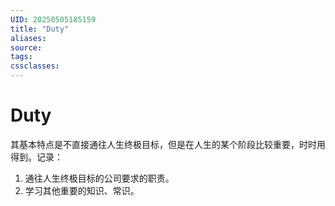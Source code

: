 ```yaml
---
UID: 20250505185159
title: "Duty"
aliases: 
source: 
tags: 
cssclasses:
---
```

# Duty

其基本特点是不直接通往人生终极目标，但是在人生的某个阶段比较重要，时时用得到。记录：
1. 通往人生终极目标的公司要求的职责。
2. 学习其他重要的知识、常识。